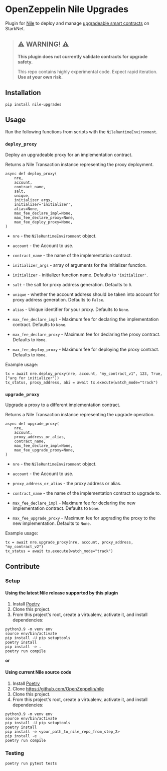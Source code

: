 # OpenZeppelin Nile Upgrades

Plugin for [Nile](https://github.com/OpenZeppelin/nile) to deploy and manage [upgradeable smart contracts](https://docs.openzeppelin.com/contracts-cairo/proxies) on StarkNet.

> ## ⚠️ WARNING! ⚠️
>
> **This plugin does not currently validate contracts for upgrade safety.**
>
> This repo contains highly experimental code.
> Expect rapid iteration.
> **Use at your own risk.**

## Installation

```
pip install nile-upgrades
```

## Usage

Run the following functions from scripts with the `NileRuntimeEnvironment`.

### `deploy_proxy`

Deploy an upgradeable proxy for an implementation contract.

Returns a Nile Transaction instance representing the proxy deployment.

```
async def deploy_proxy(
    nre,
    account,
    contract_name,
    salt,
    unique,
    initializer_args,
    initializer='initializer',
    alias=None,
    max_fee_declare_impl=None,
    max_fee_declare_proxy=None,
    max_fee_deploy_proxy=None,
)
```

- `nre` - the `NileRuntimeEnvironment` object.

- `account` - the Account to use.

- `contract_name` - the name of the implementation contract.

- `initializer_args` - array of arguments for the initializer function.

- `initializer` - initializer function name. Defaults to `'initializer'`.

- `salt` - the salt for proxy address generation. Defaults to `0`.

- `unique` - whether the account address should be taken into account for proxy address generation. Defaults to `False`.

- `alias` - Unique identifier for your proxy. Defaults to `None`.

- `max_fee_declare_impl` - Maximum fee for declaring the implementation contract. Defaults to `None`.

- `max_fee_declare_proxy` - Maximum fee for declaring the proxy contract. Defaults to `None`.

- `max_fee_deploy_proxy` - Maximum fee for deploying the proxy contract. Defaults to `None`.

Example usage:
```
tx = await nre.deploy_proxy(nre, account, "my_contract_v1", 123, True, ["arg for initializer"])
tx_status, proxy_address, abi = await tx.execute(watch_mode="track")
```

### `upgrade_proxy`  

Upgrade a proxy to a different implementation contract.

Returns a Nile Transaction instance representing the upgrade operation.

```
async def upgrade_proxy(
    nre,
    account,
    proxy_address_or_alias,
    contract_name,
    max_fee_declare_impl=None,
    max_fee_upgrade_proxy=None,
)
```

- `nre` - the `NileRuntimeEnvironment` object.

- `account` - the Account to use.

- `proxy_address_or_alias` - the proxy address or alias.

- `contract_name` - the name of the implementation contract to upgrade to.

- `max_fee_declare_impl` - Maximum fee for declaring the new implementation contract. Defaults to `None`.

- `max_fee_upgrade_proxy` - Maximum fee for upgrading the proxy to the new implementation. Defaults to `None`.

Example usage:
```
tx = await nre.upgrade_proxy(nre, account, proxy_address, "my_contract_v2")
tx_status = await tx.execute(watch_mode="track")
```

## Contribute

### Setup

#### Using the latest Nile release supported by this plugin

1. Install [Poetry](https://python-poetry.org/docs/#installation)
2. Clone this project.
3. From this project's root, create a virtualenv, activate it, and install dependencies:
```
python3.9 -m venv env
source env/bin/activate
pip install -U pip setuptools
poetry install
pip install -e .
poetry run compile
```

**or**

#### Using current Nile source code

1. Install [Poetry](https://python-poetry.org/docs/#installation)
2. Clone https://github.com/OpenZeppelin/nile
3. Clone this project.
4. From this project's root, create a virtualenv, activate it, and install dependencies:
```
python3.9 -m venv env
source env/bin/activate
pip install -U pip setuptools
poetry install
pip install -e <your_path_to_nile_repo_from_step_2>
pip install -e .
poetry run compile
```

### Testing

`poetry run pytest tests`
